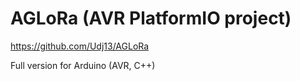 # AGLoRa (AVR PlatformIO project)
https://github.com/Udj13/AGLoRa

Full version for Arduino (AVR, C++)
